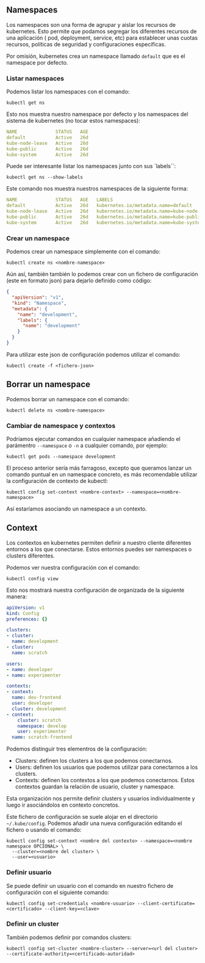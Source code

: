 
## Namespaces
Los namespaces son una forma de agrupar y aislar los recursos de kubernetes. Esto permite que podamos segregar los diferentes recursos de una aplicación ( pod, deployment, service, etc) para establecer unas cuotas recursos, políticas de seguridad y configuraciones específicas.

Por omisión, kubernetes crea un namespace llamado `default` que es el namespace por defecto. 


### Listar namespaces
Podemos listar los namespaces con el comando:
```shell
kubectl get ns
```

Esto nos muestra nuestro namespace por defecto y los namespaces del sistema de kubernetes (no tocar estos namespaces):
```yaml
NAME              STATUS   AGE
default           Active   26d
kube-node-lease   Active   26d
kube-public       Active   26d
kube-system       Active   26d
```

Puede ser interesante listar los namespaces junto con sus `labels``:
```shell
kubectl get ns --show-labels
```

Este comando nos muestra nuestros namespaces de la siguiente forma:
```yaml
NAME              STATUS   AGE   LABELS
default           Active   26d   kubernetes.io/metadata.name=default
kube-node-lease   Active   26d   kubernetes.io/metadata.name=kube-node-lease
kube-public       Active   26d   kubernetes.io/metadata.name=kube-public
kube-system       Active   26d   kubernetes.io/metadata.name=kube-system
```

### Crear un namespace
Podemos crear un namespace simplemente con el comando:
```shell
kubectl create ns <nombre-namespace>
```

Aún así, también también lo podemos crear con un fichero de configuración (este en formato json) para dejarlo definido como código:
```json
{
  "apiVersion": "v1",
  "kind": "Namespace",
  "metadata": {
    "name": "development",
    "labels": {
      "name": "development"
    }
  }
}
```

Para utilizar este json de configuración podemos utilizar el comando:
```shell
kubectl create -f <fichero-json>
```


## Borrar un namespace
Podemos borrar un namespace con el comando:
```shell
kubectl delete ns <nombre-namespace>
```


### Cambiar de namespace y contextos
Podríamos ejecutar comandos en cualquier namespace añadiendo el parámentro `--namespace` o `-n` a cualquier comando, por ejemplo:
```shell
kubectl get pods --namespace development
```

El proceso anterior sería más farragoso, excepto que queramos lanzar un comando puntual en un namespace concreto, es más recomendable utilizar la configuración de contexto de kubectl:
```shell
kubectl config set-context <nombre-context> --namespace=<nombre-namespace>
```
Así estaríamos asociando un namespace a un contexto. 

## Context
Los contextos en kubernetes permiten definir a nuestro cliente diferentes entornos a los que conectarse. Estos entornos puedes ser namespaces o clusters diferentes.

Podemos ver nuestra configuración con el comando:
```shell
kubectl config view
```

Esto nos mostrará nuestra configuración de organizada de la siguiente manera:
```yaml
apiVersion: v1
kind: Config
preferences: {}

clusters:
- cluster:
  name: development
- cluster:
  name: scratch

users:
- name: developer
- name: experimenter

contexts:
- context:
  name: dev-frontend
  user: developer
  cluster: development
- context:
    cluster: scratch
    namespace: develop
    user: experimenter
  name: scratch-frontend

```

Podemos distinguir tres elementros de la configuración:
* Clusters: definen los clusters a los que podemos conectarnos.
* Users: definen los usuarios que podemos utilizar para conectarnos a los clusters.
* Contexts: definen los contextos a los que podemos conectarnos. Estos contextos guardan la relación de usuario, cluster y namespace.

Esta organización nos permite definir clusters y usuarios individualmente y luego ir asociándolos en contexto concretos.

Este fichero de configuración se suele alojar en el directorio `~/.kube/config`. Podemos añadir una nueva configuración editando el fichero o usando el comando:
```shell
kubectl config set-context <nombre del contexto> --namespace=<nombre namespace OPCIONAL> \
  --cluster=<nombre del cluster> \
  --user=<usuario>
```

### Definir usuario
Se puede definir un usuario con el comando en nuestro fichero de configuración con el siguiente comando:
```shell
kubectl config set-credentials <nombre-usuario> --client-certificate=<certificado> --client-key=<clave>
```

### Definir un cluster
También podemos definir por comandos clusters:
```shell
kubectl config set-cluster <nombre-cluster> --server=<url del cluster> --certificate-authority=<certificado-autoridad>
```